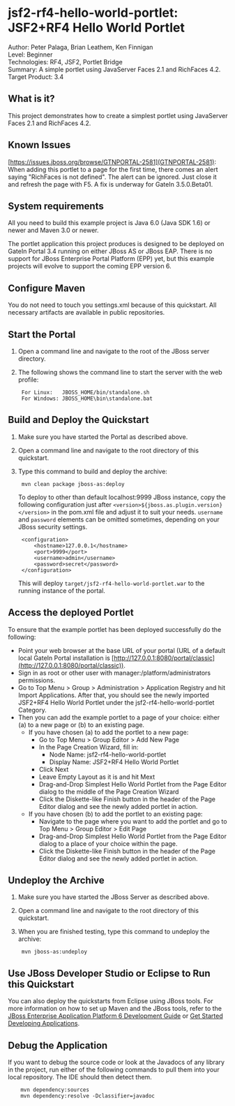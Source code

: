 <!-- Do not edit this derived file! Rather edit the master file gatein-portal-quickstarts-parent/src/main/readme/jsf2-rf4-hello-world-portlet/README.md.ftl -->

jsf2-rf4-hello-world-portlet: JSF2+RF4 Hello World Portlet
============================
Author: Peter Palaga, Brian Leathem, Ken Finnigan  
Level: Beginner  
Technologies: RF4, JSF2, Portlet Bridge  
Summary: A simple portlet using JavaServer Faces 2.1 and RichFaces 4.2.  
Target Product: 3.4

What is it?
-----------

This project demonstrates how to create a simplest portlet using JavaServer Faces 2.1 and RichFaces 4.2.

Known Issues
------------

[https://issues.jboss.org/browse/GTNPORTAL-2581](GTNPORTAL-2581): When adding this portlet to a page for the first time, 
there comes an alert saying "RichFaces is not defined". The alert can be ignored. Just close it and refresh the page with F5.
A fix is underway for GateIn 3.5.0.Beta01.

<!-- The following content is included from gatein-portal-quickstarts-parent/src/main/readme/include/portlet-general.md.ftl -->

System requirements
-------------------

All you need to build this example project is Java 6.0 (Java SDK 1.6) or newer and Maven 3.0 or newer.

The portlet application this project produces is designed to be deployed on GateIn Portal 3.4 running on either
JBoss AS or JBoss EAP. There is no support for JBoss Enterprise Portal Platform (EPP) yet, but this example projects will evolve
to support the coming EPP version 6.


Configure Maven
---------------

You do not need to touch you settings.xml because of this quickstart. All necessary artifacts are available in public
repositories.


Start the Portal
----------------

1. Open a command line and navigate to the root of the JBoss server directory.
2. The following shows the command line to start the server with the web profile:

        For Linux:   JBOSS_HOME/bin/standalone.sh
        For Windows: JBOSS_HOME\bin\standalone.bat


Build and Deploy the Quickstart
-------------------------------

1. Make sure you have started the Portal as described above.
2. Open a command line and navigate to the root directory of this quickstart.
3. Type this command to build and deploy the archive:

        mvn clean package jboss-as:deploy

   To deploy to other than default localhost:9999 JBoss instance, copy the following configuration 
   just after `<version>${jboss.as.plugin.version}</version>` in the pom.xml file and adjust it to suit your needs.
   `username` and `password` elements can be omitted sometimes, depending on your JBoss security settings.
                 
        <configuration>
            <hostname>127.0.0.1</hostname>
            <port>9999</port>
            <username>admin</username>
            <password>secret</password>
        </configuration>

   This will deploy `target/jsf2-rf4-hello-world-portlet.war` to the running instance of the portal.


Access the deployed Portlet
---------------------------

To ensure that the example portlet has been deployed successfully do the following: 
* Point your web browser at the base URL of your portal (URL of a default local GateIn Portal installation is
[http://127.0.0.1:8080/portal/classic](http://127.0.0.1:8080/portal/classic)).
* Sign in as root or other user with manager:/platform/administrators permissions.
* Go to Top Menu > Group > Administration > Application Registry and hit Import Applications. After that, you should
see the newly imported JSF2+RF4 Hello World Portlet under the jsf2-rf4-hello-world-portlet Category.
* Then you can add the example portlet to a page of your choice: either (a) to a new page or (b) to an existing page.
  * If you have chosen (a) to add the portlet to a new page:
    * Go to Top Menu > Group Editor > Add New Page
    * In the Page Creation Wizard, fill in:
      * Node Name: jsf2-rf4-hello-world-portlet
      * Display Name: JSF2+RF4 Hello World Portlet
    * Click Next
    * Leave Empty Layout as it is and hit Mext
    * Drag-and-Drop Simplest Hello World Portlet from the Page Editor dialog to the middle of the Page Creation Wizard
    * Click the Diskette-like Finish button in the header of the Page Editor dialog and see the newly added portlet in action.
  * If you have chosen (b) to add the portlet to an existing page:
    * Navigate to the page where you want to add the portlet and go to Top Menu > Group Editor > Edit Page
    * Drag-and-Drop Simplest Hello World Portlet from the Page Editor dialog to a place of your choice within the page.
    * Click the Diskette-like Finish button in the header of the Page Editor dialog and see the newly added portlet in action.


Undeploy the Archive
--------------------

1. Make sure you have started the JBoss Server as described above.
2. Open a command line and navigate to the root directory of this quickstart.
3. When you are finished testing, type this command to undeploy the archive:

        mvn jboss-as:undeploy


Use JBoss Developer Studio or Eclipse to Run this Quickstart
------------------------------------------------------------
You can also deploy the quickstarts from Eclipse using JBoss tools. For more information on how to set up Maven and the JBoss 
tools, refer to the 
[JBoss Enterprise Application Platform 6 Development Guide](https://access.redhat.com/knowledge/docs/JBoss_Enterprise_Application_Platform/) 
or [Get Started Developing Applications](http://www.jboss.org/jdf/quickstarts/jboss-as-quickstart/guide/Introduction/ "Get Started Developing Applications").


Debug the Application
---------------------

If you want to debug the source code or look at the Javadocs of any library in the project, run either of the following 
commands to pull them into your local repository. The IDE should then detect them.

        mvn dependency:sources
        mvn dependency:resolve -Dclassifier=javadoc
